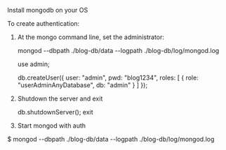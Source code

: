 Install mongodb on your OS

To create authentication: 

1) At the mongo command line, set the administrator:

    mongod --dbpath ./blog-db/data --logpath ./blog-db/log/mongod.log 

    use admin;

    db.createUser({
    user: "admin",
    pwd: "blog1234",
    roles: [ 
        { 
            role: "userAdminAnyDatabase", 
            db: "admin" 
        }
      ]
    });

2) Shutdown the server and exit

    db.shutdownServer();
    exit

3) Start mongod with auth

  $ mongod --dbpath ./blog-db/data --logpath ./blog-db/log/mongod.log

